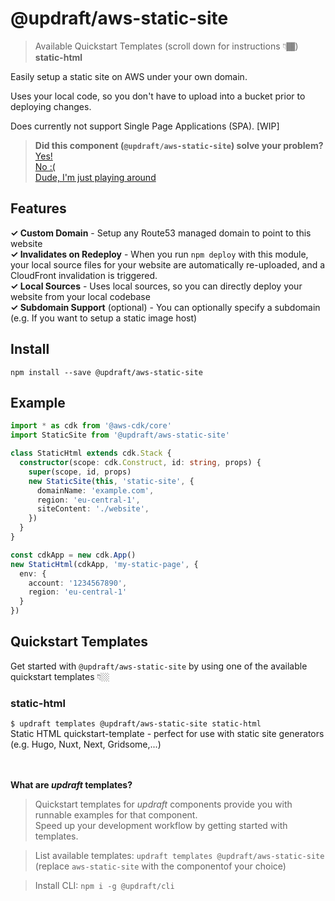 # @updraft/aws-static-site
> Available Quickstart Templates (scroll down for instructions 👇🏾)  
**static-html**  

Easily setup a static site on AWS under your own domain.

Uses your local code, so you don't have to upload into a bucket prior to deploying changes.

Does currently not support Single Page Applications (SPA). [WIP]

> **Did this component (`@updraft/aws-static-site`) solve your problem?**<br/>
<a href="https://survey.survicate.com/c6452d74d5784347/?aid=1827370" target="_blank" rel="nofollow">Yes!</a><br/>
<a href="https://survey.survicate.com/c6452d74d5784347/?aid=1827371" target="_blank" rel="nofollow">No :(</a><br/>
<a href="https://survey.survicate.com/c6452d74d5784347/?aid=1827374" target="_blank" rel="nofollow">Dude, I'm just playing around</a><br/>

## Features
**✓ Custom Domain** - Setup any Route53 managed domain to point to this website  
**✓ Invalidates on Redeploy** - When you run `npm deploy` with this module, your local source files for your website are automatically re-uploaded, and a CloudFront invalidation is triggered.  
**✓ Local Sources** - Uses local sources, so you can directly deploy your website from your local codebase  
**✓ Subdomain Support** (optional) - You can optionally specify a subdomain (e.g. If you want to setup a static image host)  

## Install
`npm install --save @updraft/aws-static-site`

## Example
```typescript
import * as cdk from '@aws-cdk/core'
import StaticSite from '@updraft/aws-static-site'

class StaticHtml extends cdk.Stack {
  constructor(scope: cdk.Construct, id: string, props) {
    super(scope, id, props)
    new StaticSite(this, 'static-site', {
      domainName: 'example.com',
      region: 'eu-central-1',
      siteContent: './website',
    })
  }
}

const cdkApp = new cdk.App()
new StaticHtml(cdkApp, 'my-static-page', {
  env: {
    account: '1234567890',
    region: 'eu-central-1'
  }
})
```

## Quickstart Templates
Get started with `@updraft/aws-static-site` by using one of the available quickstart templates 👇🏼  
### static-html  
`$ updraft templates @updraft/aws-static-site static-html`  
Static HTML quickstart-template - perfect for use with static site generators (e.g. Hugo, Nuxt, Next, Gridsome,...)  


<br/><br/>
**What are *updraft* templates?**  
> Quickstart templates for *updraft* components provide you with runnable examples for that component.  
Speed up your development workflow by getting started with templates.  

> List available templates: `updraft templates @updraft/aws-static-site` (replace `aws-static-site` with the componentof your choice)

> Install CLI: `npm i -g @updraft/cli`